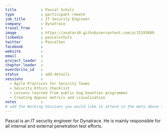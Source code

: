 ```yaml
---
title           : Pascal Schulz
type            : participant-remote
job_title       : IT Security Engineer
company         : Dynatrace
travel_from     :
image           : https://avatars0.githubusercontent.com/u/15193689
linkedin        : pascalschulz
twitter         : PascalSec
facebook        :
website         :
email           :
project_leader  :
chapter_leader  :
eventbrite_id   :
status          : add-details
sessions        : 
  - Agile Practices for Security Teams
  - Security Ethics Checklist
  - Lessons learned from public bug bounties programmes
  - Creating Appsec metrics and visualisation
notes           :
# add the Working Sessions you would like to attend in the meta above (use the session's title) e.g. sessions (one per line): -Security Playbooks Diagrams -Hackathon Daily Sessions
---
```


Pascal is an IT security engineer for Dynatrace. He is mainly responsible for all internal and external penetration test efforts. 
